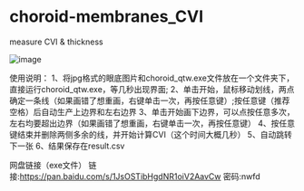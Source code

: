 # choroid-membranes_CVI
measure CVI &amp; thickness

![image](https://github.com/johnwayne1995/choroid-membranes_CVI/blob/master/CVI_demo.gif)

使用说明：
1、将jpg格式的眼底图片和choroid_qtw.exe文件放在一个文件夹下，直接运行choroid_qtw.exe，等几秒出现界面;
2、单击开始，鼠标移动划线，两点确定一条线（如果画错了想重画，右键单击一次，再按任意键）;按任意键（推荐空格）后自动生产上边界和左右边界
3、单击开始画下边界，可以点按任意多次，左右均要超出边界（如果画错了想重画，右键单击一次，再按任意键）
4、按任意键结束并删除两侧多余的线，并开始计算CVI（这个时间大概几秒）
5、自动跳转下一张
6、结果保存在result.csv


网盘链接（exe文件）
链接:https://pan.baidu.com/s/1JsOSTibHgdNR1oiV2AavCw  密码:nwfd
